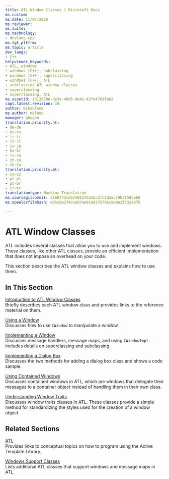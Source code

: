 ```yaml
---
title: ATL Window Classes | Microsoft Docs
ms.custom: 
ms.date: 11/04/2016
ms.reviewer: 
ms.suite: 
ms.technology:
- devlang-cpp
ms.tgt_pltfrm: 
ms.topic: article
dev_langs:
- C++
helpviewer_keywords:
- ATL, windows
- windows [C++], subclassing
- windows [C++], superclassing
- windows [C++], ATL
- subclassing ATL window classes
- superclassing
- superclassing, ATL
ms.assetid: 1d12b708-de3e-49d5-9e41-42fe4769fa62
caps.latest.revision: 10
author: mikeblome
ms.author: mblome
manager: ghogen
translation.priority.ht:
- de-de
- es-es
- fr-fr
- it-it
- ja-jp
- ko-kr
- ru-ru
- zh-cn
- zh-tw
translation.priority.mt:
- cs-cz
- pl-pl
- pt-br
- tr-tr
translationtype: Machine Translation
ms.sourcegitcommit: 3168772cbb7e8127523bc2fc2da5cc9b4f59beb8
ms.openlocfilehash: e05c8e3747ce87ae91683757961900e2f732e8fb

---
```

# ATL Window Classes
ATL includes several classes that allow you to use and implement windows. These classes, like other ATL classes, provide an efficient implementation that does not impose an overhead on your code.  
  
 This section describes the ATL window classes and explains how to use them.  
  
## In This Section  
 [Introduction to ATL Window Classes](../atl/introduction-to-atl-window-classes.md)  
 Briefly describes each ATL window class and provides links to the reference material on them.  
  
 [Using a Window](../atl/using-a-window.md)  
 Discusses how to use `CWindow` to manipulate a window.  
  
 [Implementing a Window](../atl/implementing-a-window.md)  
 Discusses message handlers, message maps, and using `CWindowImpl`. Includes details on superclassing and subclassing.  
  
 [Implementing a Dialog Box](../atl/implementing-a-dialog-box.md)  
 Discusses the two methods for adding a dialog box class and shows a code sample.  
  
 [Using Contained Windows](../atl/using-contained-windows.md)  
 Discusses contained windows in ATL, which are windows that delegate their messages to a container object instead of handling them in their own class.  
  
 [Understanding Window Traits](../atl/understanding-window-traits.md)  
 Discusses window traits classes in ATL. These classes provide a simple method for standardizing the styles used for the creation of a window object.  
  
## Related Sections  
 [ATL](../atl/active-template-library-atl-concepts.md)  
 Provides links to conceptual topics on how to program using the Active Template Library.  
  
 [Windows Support Classes](../atl/windows-support-classes.md)  
 Lists additional ATL classes that support windows and message maps in ATL.




<!--HONumber=Jan17_HO2-->


